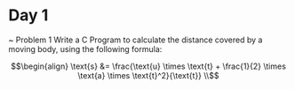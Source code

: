 
# Day 1

~ Problem 1
Write a C Program to calculate the distance covered by a moving body, using the following formula:

```math
\begin{align}
\text{s} &= \frac{\text{u} \times \text{t} + \frac{1}{2} \times \text{a} \times \text{t}^2}{\text{t}} \\
```
